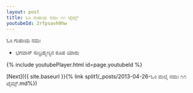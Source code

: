 ```yaml
---
layout: post
title: ಓಂ ಗುಹಾಯ ನಮಃ ೧೧ ಟೈಮ್ಸ್
youtubeId: 2rfpsavh9hw
---
```

 
 
 ಓಂ ಗುಹಾಯ ನಮಃ  
 
 -  ಭಗವಾನ್ ಸುಬ್ರಹ್ಮಣ್ಯನ ರೂಪ ಯಾರು 
 
  
 
  
 
 
 
 
 
 


{% include youtubePlayer.html id=page.youtubeId %}
 
[Next]({{ site.baseurl }}{% link  split1/_posts/2013-04-26-ಓಂ ಮಲೈ ನಮಃ ೧೧ ಟೈಮ್ಸ್.md%})
 
